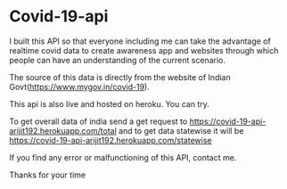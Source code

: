 # Covid-19-api

I built this API so that everyone including me can take the advantage of realtime covid data to create awareness app and websites through which people can have an understanding of the current scenario.

The source of this data is directly from the website of Indian Govt(https://www.mygov.in/covid-19).

This api is also live and hosted on heroku. You can try.

To get overall data of india send a get request to https://covid-19-api-arijit192.herokuapp.com/total and to get data statewise it will be https://covid-19-api-arijit192.herokuapp.com/statewise

If you find any error or malfunctioning of this API, contact me.

Thanks for your time
